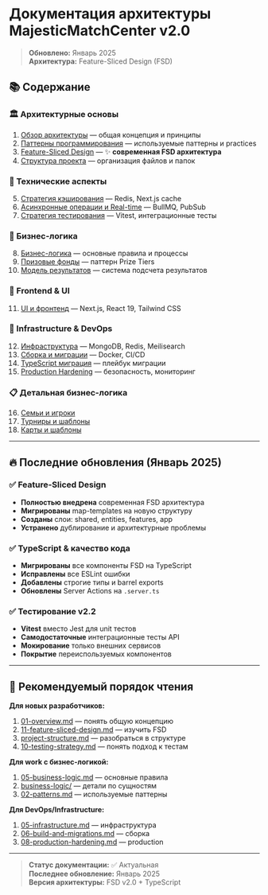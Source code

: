 # Документация архитектуры MajesticMatchCenter v2.0

> **Обновлено:** Январь 2025  
> **Архитектура:** Feature-Sliced Design (FSD)

## 📚 Содержание

### 🏛️ Архитектурные основы
1. [Обзор архитектуры](01-overview.md) — общая концепция и принципы
2. [Паттерны программирования](02-patterns.md) — используемые паттерны и practices
3. [Feature-Sliced Design](11-feature-sliced-design.md) — ✨ **современная FSD архитектура**
4. [Структура проекта](project-structure.md) — организация файлов и папок

### 🔧 Технические аспекты  
5. [Стратегия кэширования](03-caching-strategy.md) — Redis, Next.js cache
6. [Асинхронные операции и Real-time](04-async-and-realtime.md) — BullMQ, PubSub
7. [Стратегия тестирования](10-testing-strategy.md) — Vitest, интеграционные тесты

### 🎯 Бизнес-логика
8. [Бизнес-логика](05-business-logic.md) — основные правила и процессы
9. [Призовые фонды](05b-business-logic-prizepool-pattern.md) — паттерн Prize Tiers
10. [Модель результатов](05c-business-logic-outcome-model.md) — система подсчета результатов

### 🎨 Frontend & UI
11. [UI и фронтенд](09-ui-frontend.md) — Next.js, React 19, Tailwind CSS

### 🚀 Infrastructure & DevOps
12. [Инфраструктура](05-infrastructure.md) — MongoDB, Redis, Meilisearch
13. [Сборка и миграции](06-build-and-migrations.md) — Docker, CI/CD
14. [TypeScript миграция](06b-typescript-migration-playbook.md) — плейбук миграции
15. [Production Hardening](08-production-hardening.md) — безопасность, мониторинг

### 📋 Детальная бизнес-логика
16. [Семьи и игроки](business-logic/01-families-and-players.md)
17. [Турниры и шаблоны](business-logic/02-tournaments-and-templates.md)  
18. [Карты и шаблоны](business-logic/03-maps-and-templates.md)

---

## 🔥 Последние обновления (Январь 2025)

### ✅ Feature-Sliced Design
- **Полностью внедрена** современная FSD архитектура
- **Мигрированы** map-templates на новую структуру
- **Созданы** слои: shared, entities, features, app
- **Устранено** дублирование и архитектурные проблемы

### ✅ TypeScript & качество кода
- **Мигрированы** все компоненты FSD на TypeScript
- **Исправлены** все ESLint ошибки  
- **Добавлены** строгие типы и barrel exports
- **Обновлены** Server Actions на `.server.ts`

### ✅ Тестирование v2.2
- **Vitest** вместо Jest для unit тестов
- **Самодостаточные** интеграционные тесты API
- **Мокирование** только внешних сервисов  
- **Покрытие** переиспользуемых компонентов

---

## 🎯 Рекомендуемый порядок чтения

**Для новых разработчиков:**
1. [01-overview.md](01-overview.md) — понять общую концепцию
2. [11-feature-sliced-design.md](11-feature-sliced-design.md) — изучить FSD
3. [project-structure.md](project-structure.md) — разобраться в структуре
4. [10-testing-strategy.md](10-testing-strategy.md) — понять подход к тестам

**Для work с бизнес-логикой:**
1. [05-business-logic.md](05-business-logic.md) — основные правила
2. [business-logic/](business-logic/) — детали по сущностям
3. [02-patterns.md](02-patterns.md) — используемые паттерны

**Для DevOps/Infrastructure:**
1. [05-infrastructure.md](05-infrastructure.md) — инфраструктура
2. [06-build-and-migrations.md](06-build-and-migrations.md) — сборка
3. [08-production-hardening.md](08-production-hardening.md) — production

---

> **Статус документации:** ✅ Актуальная  
> **Последнее обновление:** Январь 2025  
> **Версия архитектуры:** FSD v2.0 + TypeScript 